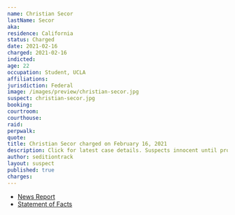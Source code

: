 ```yaml
---
name: Christian Secor
lastName: Secor
aka:
residence: California
status: Charged
date: 2021-02-16
charged: 2021-02-16
indicted:
age: 22
occupation: Student, UCLA
affiliations:
jurisdiction: Federal
image: /images/preview/christian-secor.jpg
suspect: christian-secor.jpg
booking:
courtroom:
courthouse:
raid:
perpwalk:
quote:
title: Christian Secor charged on February 16, 2021
description: Click for latest case details. Suspects innocent until proven guilty.
author: seditiontrack
layout: suspect
published: true
charges:
---
```


- [News Report](https://losangeles.cbslocal.com/2021/02/17/fbi-arrests-costa-mesa-man-christian-secor-charged-in-us-capitol-riot/)
- [Statement of Facts](https://extremism.gwu.edu/sites/g/files/zaxdzs2191/f/Christian%20Secor%20Affidavit%20in%20Support%20of%20Criminal%20Complaint%20and%20Arrest%20Warrant.pdf)
